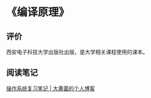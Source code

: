 # 《编译原理》

## 评价

西安电子科技大学出版社出版，是大学相关课程使用的课本。

## 阅读笔记

[操作系统复习笔记 | 大黄菌的个人博客](http://kyonhuang.top/operating-system-notes/)